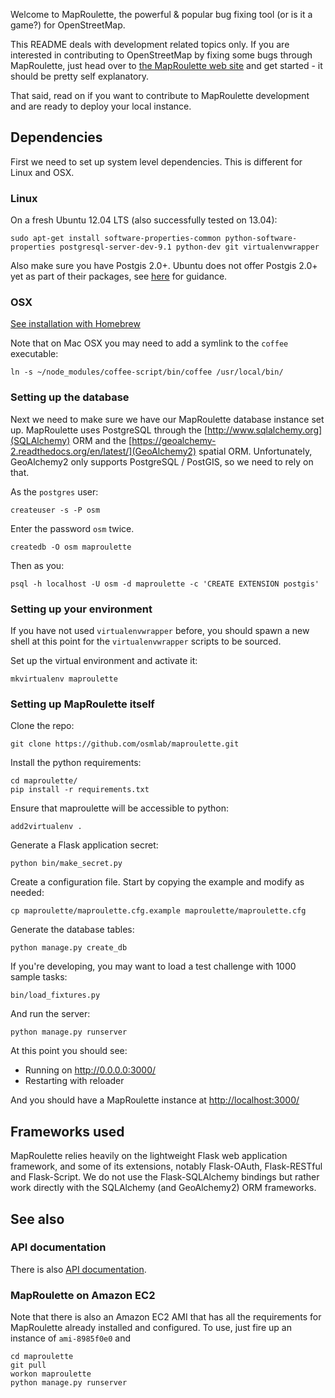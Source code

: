 Welcome to MapRoulette, the powerful & popular bug fixing tool (or is it a game?) for OpenStreetMap.

This README deals with development related topics only. If you are interested in contributing to OpenStreetMap by fixing some bugs through MapRoulette, just head over to [the MapRoulette web site](http://maproulette.org) and get started - it should be pretty self explanatory.

That said, read on if you want to contribute to MapRoulette development and are ready to deploy your local instance.

## Dependencies

First we need to set up system level dependencies. This is different for Linux and OSX.

### Linux

On a fresh Ubuntu 12.04 LTS (also successfully tested on 13.04):

    sudo apt-get install software-properties-common python-software-properties postgresql-server-dev-9.1 python-dev git virtualenvwrapper

Also make sure you have Postgis 2.0+. Ubuntu does not offer Postgis 2.0+ yet as part of their packages, see [here](http://trac.osgeo.org/postgis/wiki/UsersWikiInstall) for guidance.

### OSX

[See installation with Homebrew](https://gist.github.com/mvexel/5526126)

Note that on Mac OSX you may need to add a symlink to the `coffee` executable:
	
	ln -s ~/node_modules/coffee-script/bin/coffee /usr/local/bin/
	
### Setting up the database

Next we need to make sure we have our MapRoulette database instance set up. MapRoulette uses PostgreSQL through the  [http://www.sqlalchemy.org](SQLAlchemy) ORM and the [https://geoalchemy-2.readthedocs.org/en/latest/](GeoAlchemy2) spatial ORM. Unfortunately, GeoAlchemy2 only supports PostgreSQL / PostGIS, so we need to rely on that. 

As the `postgres` user:

    createuser -s -P osm

Enter the password `osm` twice.

    createdb -O osm maproulette

Then as you:

    psql -h localhost -U osm -d maproulette -c 'CREATE EXTENSION postgis'

### Setting up your environment

If you have not used `virtualenvwrapper` before, you should spawn a new shell at this point for the `virtualenvwrapper` scripts to be sourced.

Set up the virtual environment and activate it:

    mkvirtualenv maproulette

### Setting up MapRoulette itself

Clone the repo:

    git clone https://github.com/osmlab/maproulette.git

Install the python requirements:

    cd maproulette/
    pip install -r requirements.txt

Ensure that maproulette will be accessible to python:

    add2virtualenv .

Generate a Flask application secret:

    python bin/make_secret.py
    
Create a configuration file. Start by copying the example and modify as needed:

    cp maproulette/maproulette.cfg.example maproulette/maproulette.cfg

Generate the database tables:

    python manage.py create_db
    
If you're developing, you may want to load a test challenge with 1000 sample tasks:

    bin/load_fixtures.py

And run the server:

    python manage.py runserver

At this point you should see:

* Running on http://0.0.0.0:3000/
* Restarting with reloader

And you should have a MapRoulette instance at [http://localhost:3000/](http://localhost:3000/)

## Frameworks used

MapRoulette relies heavily on the lightweight Flask web application framework, and some of its extensions, notably Flask-OAuth, Flask-RESTful and Flask-Script. We do not use the Flask-SQLAlchemy bindings but rather work directly with the SQLAlchemy (and GeoAlchemy2) ORM frameworks.

## See also

### API documentation

There is also [API documentation](https://github.com/osmlab/maproulette/wiki/API-Documentation).

### MapRoulette on Amazon EC2

Note that there is also an Amazon EC2 AMI that has all the requirements for MapRoulette already installed and configured. To use, just fire up an instance of `ami-8985f0e0` and 

    cd maproulette
    git pull
    workon maproulette
    python manage.py runserver
